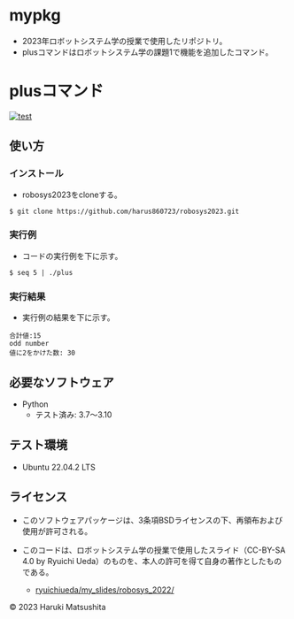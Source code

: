 # mypkg
* 2023年ロボットシステム学の授業で使用したリポジトリ。
* plusコマンドはロボットシステム学の課題1で機能を追加したコマンド。

# plusコマンド
[![test](https://github.com/harus860723/mypkg/actions/workflows/test.yml/badge.svg)](https://github.com/harus860723/mypkg/actions/workflows/test.yml)

## 使い方

### インストール

* robosys2023をcloneする。
```
$ git clone https://github.com/harus860723/robosys2023.git
```

### 実行例
* コードの実行例を下に示す。

```
$ seq 5 | ./plus
```

### 実行結果
* 実行例の結果を下に示す。

```
合計値:15
odd number
値に2をかけた数: 30
```

## 必要なソフトウェア
* Python
  * テスト済み: 3.7〜3.10

## テスト環境
* Ubuntu 22.04.2 LTS

## ライセンス
* このソフトウェアパッケージは、3条項BSDライセンスの下、再領布および使用が許可される。

* このコードは、ロボットシステム学の授業で使用したスライド（CC-BY-SA 4.0 by Ryuichi Ueda）のものを、本人の許可を得て自身の著作としたものである。
	* [ryuichiueda/my_slides/robosys_2022/](https://github.com/ryuichiueda/my_slides/tree/master/robosys_2022)

© 2023 Haruki Matsushita
